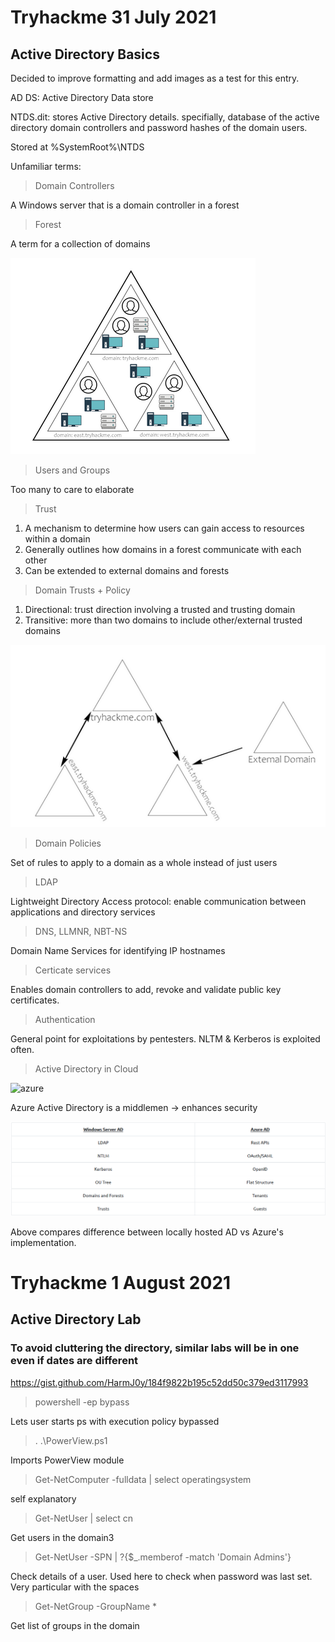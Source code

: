 # Tryhackme 31 July 2021
## Active Directory Basics
Decided to improve formatting and add images as a test for this entry.

AD DS: Active Directory Data store

NTDS.dit: stores Active Directory details. specifially, database of the active directory domain controllers and password hashes of the domain users.

Stored at %SystemRoot%\NTDS

Unfamiliar terms:

> Domain Controllers

A Windows server that is a domain controller in a forest

> Forest

A term for a collection of domains

![thm forest](assets/img/forest.png)

> Users and Groups

Too many to care to elaborate

>Trust

1. A mechanism to determine how users can gain access to resources within a domain
1. Generally outlines how domains in a forest communicate with each other   
1. Can be extended to external domains and forests

> Domain Trusts + Policy

1. Directional: trust direction involving a trusted and trusting domain
1. Transitive: more than two domains to include other/external trusted domains

![trust](assets/img/trust.png)

> Domain Policies

Set of rules to apply to a domain as a whole instead of just users

> LDAP

Lightweight Directory Access protocol: enable communication between applications and directory services

>DNS, LLMNR, NBT-NS 

Domain Name Services for identifying IP hostnames

> Certicate services

Enables domain controllers to add, revoke and validate public key certificates.

> Authentication

General point for exploitations by pentesters. NLTM & Kerberos is exploited often.



> Active Directory in Cloud

![azure](https://i.imgur.com/J8q52i2.png)

Azure Active Directory is a middlemen -> enhances security

![azure2](assets/img/azure-vs-infra.png)

Above compares difference between locally hosted AD vs Azure's implementation.

# Tryhackme 1 August 2021
## Active Directory Lab
### To avoid cluttering the directory, similar labs will be in one even if dates are different

https://gist.github.com/HarmJ0y/184f9822b195c52dd50c379ed3117993

> powershell -ep bypass

Lets user starts ps with execution policy bypassed

> . .\PowerView.ps1 

Imports PowerView module

>Get-NetComputer -fulldata | select operatingsystem

 self explanatory

>Get-NetUser | select cn

Get users in the domain3

>Get-NetUser -SPN | ?{$_.memberof -match 'Domain Admins'}

Check details of a user. Used here to check when password was last set. Very particular with the spaces

>Get-NetGroup -GroupName *

Get list of groups in the domain